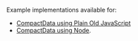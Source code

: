 Example implementations available for:
- [CompactData using Plain Old JavaScript](plain-old-javascript-example)
- [CompactData using Node](node-example).